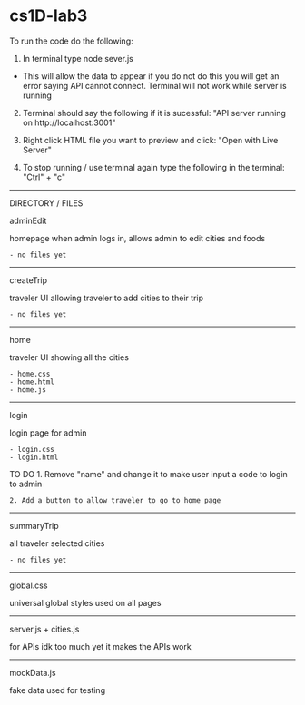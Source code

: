 # cs1D-lab3

To run the code do the following:

1. In terminal type
node sever.js

* This will allow the data to appear if you do not do this you will get an error saying API cannot connect. Terminal will not work while server is running

2. Terminal should say the following if it is sucessful: 
"API server running on http://localhost:3001"

3. Right click HTML file you want to preview and click:
"Open with Live Server"

4. To stop running / use terminal again type the following in the terminal:
"Ctrl" + "c"

- - -

DIRECTORY / FILES

adminEdit

homepage when admin logs in, allows admin to edit cities and foods

    - no files yet

- - -

createTrip

traveler UI allowing traveler to add cities to their trip

    - no files yet

- - -

home

traveler UI showing all the cities

    - home.css
    - home.html
    - home.js

- - -

login

login page for admin

    - login.css
    - login.html

TO DO
    1. Remove "name" and change it to make user input a code to login to admin

    2. Add a button to allow traveler to go to home page 

- - - 

summaryTrip

all traveler selected cities

    - no files yet

- - -

global.css

universal global styles used on all pages

- - -

server.js + cities.js

for APIs idk too much yet it makes the APIs work

- - -

mockData.js

fake data used for testing
